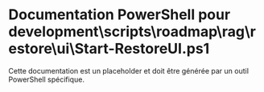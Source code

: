 # Documentation PowerShell pour development\scripts\roadmap\rag\restore\ui\Start-RestoreUI.ps1

Cette documentation est un placeholder et doit être générée par un outil PowerShell spécifique.
